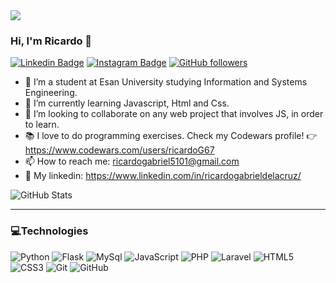 
<img src="https://media.giphy.com/media/26tn33aiTi1jkl6H6/giphy.gif"/>

### Hi, I'm Ricardo 👋


[![Linkedin Badge](https://img.shields.io/badge/-Ricardo%20De%20la%20Cruz-blue?style=social&logo=Linkedin&logoColor=blue&link=https://www.linkedin.com/in/ricardogabrieldelacruz/)](https://www.linkedin.com/in/ricardogabrieldelacruz/) 
[![Instagram Badge](https://img.shields.io/badge/-ricardog67-blue?style=social&logo=Instagram&link=https://www.instagram.com/ricardog67/)](https://www.instagram.com/ricardog67/) 
[![GitHub followers](https://img.shields.io/github/followers/ricardoG67?label=Follow&style=social)](https://github.com/ricardoG67/?tab=follow)


- 🔭 I’m a student at Esan University studying Information and Systems Engineering.
- 🌱 I’m currently learning Javascript, Html and Css.
- 👯 I’m looking to collaborate on any web project that involves JS, in order to learn.
- 📚 I love to do programming exercises. Check my Codewars profile! 👉 https://www.codewars.com/users/ricardoG67
- 📫 How to reach me: ricardogabriel5101@gmail.com
- 💼 My linkedin: https://www.linkedin.com/in/ricardogabrieldelacruz/

![GitHub Stats](https://github-readme-stats.vercel.app/api?username=ricardoG67&theme=radical&show_icons=true)

<hr>

### 💻Technologies

![Python](https://img.shields.io/badge/Python-3776AB?style=for-the-badge&logo=python&logoColor=white)
![Flask](https://img.shields.io/badge/Flask-000000?style=for-the-badge&logo=flask&logoColor=white)
![MySql](https://img.shields.io/badge/MySQL-005C84?style=for-the-badge&logo=mysql&logoColor=white)
![JavaScript](https://img.shields.io/badge/JavaScript-323330?style=for-the-badge&logo=javascript&logoColor=F7DF1E)
![PHP](https://img.shields.io/badge/PHP-777BB4?style=for-the-badge&logo=php&logoColor=white)
![Laravel](https://img.shields.io/badge/Laravel-FF2D20?style=for-the-badge&logo=laravel&logoColor=white)
![HTML5](https://img.shields.io/badge/HTML5-E34F26?style=for-the-badge&logo=html5&logoColor=white)
![CSS3](https://img.shields.io/badge/CSS3-1572B6?style=for-the-badge&logo=css3&logoColor=white)
![Git](https://img.shields.io/badge/GIT-E44C30?style=for-the-badge&logo=git&logoColor=white)
![GitHub](https://img.shields.io/badge/GitHub-100000?style=for-the-badge&logo=github&logoColor=white)

